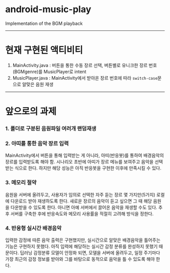# android-music-play
Implementation of the BGM playback

---

# 현재 구현된 액티비티
1. MainActivity.java : 버튼을 통한 수동 장르 선택, 버튼별로 유니크한 장르 번호(BGMgenre)를 MusicPlayer로 intent
2. MusicPlayer.java : MainActivity에서 받아온 장르 번호에 따라 `switch-case`문으로 알맞은 음원 재생

---

# 앞으로의 과제
### 1. 폴더로 구분된 음원파일 여러개 랜덤재생

### 2. 아띠를 통한 음악 장르 입력
MainActivity에서 버튼을 통해 입력받는 게 아니라, 아띠(반응봇)를 통하여 배경음악의 장르를 입력받도록 해야 함. 
시나리오 초반에 아띠가 장르 메뉴를 보여주고 음악을 선택받는 식으로 한다.
하지만 해당 성능은 아직 반응봇을 구현한 이후에 만족시킬 수 있다. 

### 3. 메모리 절약
음원을 서버에 올려두고, 사용자가 임의로 선택한 자주 듣는 장르 몇 가지만(5가지) 로컬에 다운로드 받아 재생하도록 한다. 새로운 장르의 음악이 듣고 싶으면 그 때 해당 음원을 다운받을 수 있도록 한다. 
아니면 아예 서버에서 끌어온 음악을 재생할 수도 있다. 추후 서버를 구축한 후에 반응속도와 메모리 사용률을 적절히 고려해 방식을 정한다.

### 4. 반응형 실시간 배경음악
입력한 감정에 따른 음악 출력은 구현했지만, 실시간으로 알맞은 배경음악을 틀어주는 기능은 구현하지 못했다. 아직 입력에 해당하는 실시간 감정 분류를 완성하지 못했기 때문이다. 
딥러닝 감정분류 모델이 안정화 되면, 모델을 서버에 올려두고, 일정 주기마다 가장 최근의 감정 정보를 받아와 그를 바탕으로 동적으로 음악을 틀 수 있도록 해야 한다.

